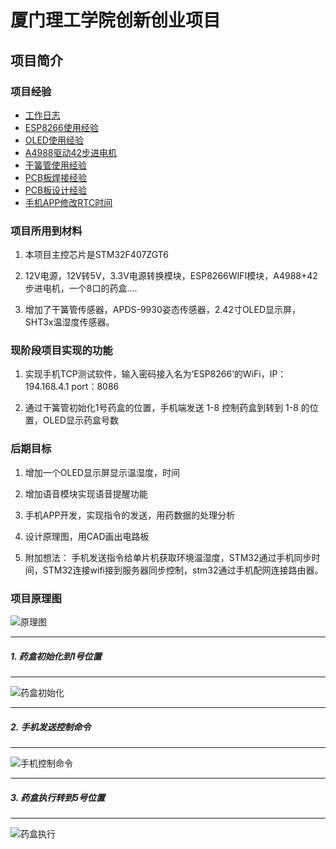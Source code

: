 # 厦门理工学院创新创业项目

## 项目简介

### 项目经验
- [工作日志](/Experience/工作日志.md)
- [ESP8266使用经验](/Experience/ESP8266使用经验.md)
- [OLED使用经验](/Experience/OLED使用经验.md)
- [A4988驱动42步进电机](/Experience/A4988驱动42步进电机.md)
- [干簧管使用经验](/Experience/干簧管使用经验.md)
- [PCB板焊接经验](/Experience/PCB板焊接经验.md)
- [PCB板设计经验](/Experience/PCB板设计经验.md)
- [手机APP修改RTC时间](/Experience/手机APP修改RTC时间.md)

### 项目所用到材料

  1. 本项目主控芯片是STM32F407ZGT6

  2. 12V电源，12V转5V，3.3V电源转换模块，ESP8266WIFI模块，A4988+42步进电机，一个8口的药盒....

  3. 增加了干簧管传感器，APDS-9930姿态传感器，2.42寸OLED显示屏，SHT3x温湿度传感器。

### 现阶段项目实现的功能

1. 实现手机TCP测试软件，输入密码接入名为‘ESP8266’的WiFi，IP：194.168.4.1 port：8086

 2. 通过干簧管初始化1号药盒的位置，手机端发送 1-8 控制药盒到转到 1-8 的位置，OLED显示药盒号数

### 后期目标

1. 增加一个OLED显示屏显示温湿度，时间

2. 增加语音模块实现语音提醒功能

3. 手机APP开发，实现指令的发送，用药数据的处理分析

4. 设计原理图，用CAD画出电路板

5. 附加想法： 手机发送指令给单片机获取环境温湿度，STM32通过手机同步时间，STM32连接wifi接到服务器同步控制，stm32通过手机配网连接路由器。

### 项目原理图

   ![原理图](/Project_Image_Date/药盒工程图.jpg)

------
##### 1. 药盒初始化到1号位置
-----

  ![药盒初始化](/Project_Image_Date/初始化到1号.JPG)

----
##### 2. 手机发送控制命令
------

  ![手机控制命令](/Project_Image_Date/手机控制.PNG)

-----
##### 3. 药盒执行转到5号位置
-----

  ![药盒执行](/Project_Image_Date/药盒控制.JPG)
